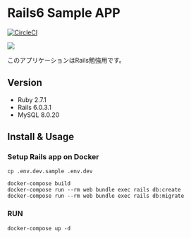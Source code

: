 # Rails6 Sample APP
[![CircleCI](https://circleci.com/gh/shima-zu/rails6_app/tree/master.svg?style=svg)](https://circleci.com/gh/shima-zu/rails6_app/tree/master)

![](https://github.com/shima-zu/rails6_app/workflows/ci_test/badge.svg)

このアプリケーションはRails勉強用です。

## Version
- Ruby 2.7.1
- Rails 6.0.3.1
- MySQL 8.0.20

## Install & Usage
### Setup Rails app on Docker
```
cp .env.dev.sample .env.dev

docker-compose build
docker-compose run --rm web bundle exec rails db:create
docker-compose run --rm web bundle exec rails db:migrate
```
### RUN
```
docker-compose up -d
```

